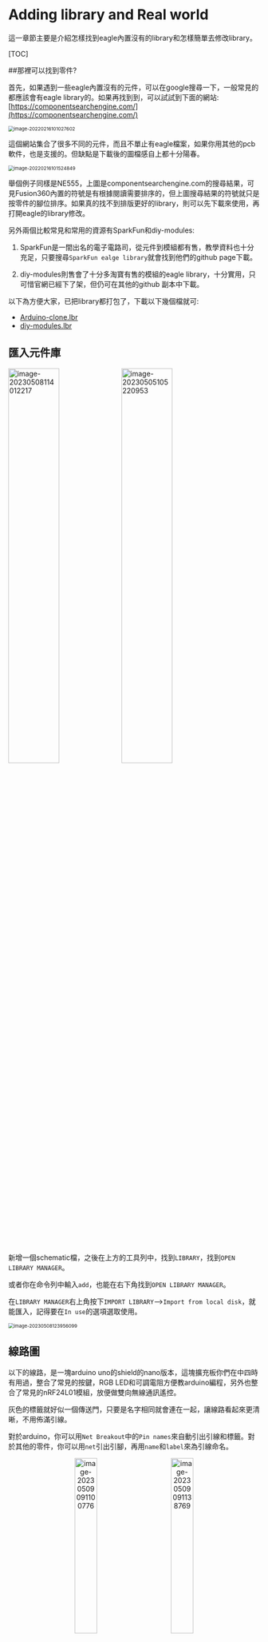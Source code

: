 

# Adding library and Real world

這一章節主要是介紹怎樣找到eagle內置沒有的library和怎樣簡單去修改library。

[TOC]

##那裡可以找到零件?

首先，如果遇到一些eagle內置沒有的元件，可以在google搜尋一下，一般常見的都應該會有eagle library的。如果再找到到，可以試試到下面的網站:  [https://componentsearchengine.com/](https://componentsearchengine.com/)

<img src="image-20220216101027602.png" alt="image-20220216101027602" style="zoom:67%;" />

這個網站集合了很多不同的元件，而且不單止有eagle檔案，如果你用其他的pcb軟件，也是支援的。但缺點是下載後的圖檔感自上都十分陽春。

<img src="image-20220216101524849.png" alt="image-20220216101524849" style="zoom:67%;" />

舉個例子同樣是NE555，上圖是componentsearchengine.com的搜尋結果，可見Fusion360內置的符號是有根據閱讀需要排序的，但上圖搜尋結果的符號就只是按零件的腳位排序。如果真的找不到排版更好的library，則可以先下載來使用，再打開eagle的library修改。

另外兩個比較常見和常用的資源有SparkFun和diy-modules:

1. SparkFun是一間出名的電子電路司，從元件到模組都有售，教學資料也十分充足，只要搜尋`SparkFun ealge library`就會找到他們的github page下載。

2. diy-modules則售會了十分多淘寶有售的模組的eagle library，十分實用，只可惜官網已經下了架，但仍可在其他的github 副本中下載。

以下為方便大家，已把library都打包了，下載以下幾個檔就可:

* [Arduino-clone.lbr](Arduino-clone.lbr) 
* [diy-modules.lbr](diy-modules.lbr) 

## 匯入元件庫

<img src="image-20230508114012217.png" alt="image-20230508114012217" style="width:45%;" /><img src="image-20230505105220953.png" alt="image-20230505105220953" style="width:45%;" />

新增一個schematic檔，之後在上方的工具列中，找到`LIBRARY`，找到`OPEN LIBRARY MANAGER`。

或者你在命令列中輸入`add`，也能在右下角找到`OPEN LIBRARY MANAGER`。

在`LIBRARY MANAGER`右上角按下`IMPORT LIBRARY`-->`Import from local disk`，就能匯入，記得要在`In use`的選項選取使用。

<img src="image-20230508123956099.png" alt="image-20230508123956099" style="zoom:67%;" />

## 線路圖

以下的線路，是一塊arduino uno的shield的nano版本，這塊擴充板你們在中四時有用過，整合了常見的按鍵，RGB LED和可調電阻方便教arduino編程，另外也整合了常見的nRF24L01模組，放便做雙向無線通訊遙控。

灰色的標籤就好似一個傳送門，只要是名字相同就會連在一起，讓線路看起來更清晰，不用佈滿引線。

對於arduino，你可以用`Net Breakout`中的`Pin names`來自動引出引線和標籤。對於其他的零件，你可以用`net`引出引腳，再用`name`和`label`來為引線命名。

<div style="text-align: CENTER"><img src="image-20230509091100776.png" alt="image-20230509091100776" style="width:30%;" />　　　<img src="image-20230509091138769.png" alt="image-20230509091138769" style="width:30%;" /></div>

![Schematic v2_1](Schematic v2_1.png)



零件列表可看下方，其中nRF24L01需要用到[diy-modules](diy-modules.lbr) 元件庫，Arduino Nano則用到[Arduino-clone](Arduino-clone.lbr) 。其他的都可以在Fusion360內置的library中找得到。==值得留意的是，`VCC`只有一個，是連接電源到Arduino的RAW腳位，其他都是arduino供的`+5V`，另外NRF24的電源是arduino的`3.3v`==


|Part | Value             | Device            |  Package           | Library      |   
| :-: |   :-: |                :-: |             :-: |                  :-: |
|D1   | WS2812_5050       | WS2812_5050       |  WS2812-5X5-4PIN   | SparkFun-LED |                   
|D2   | WS2812_5050       | WS2812_5050       |  WS2812-5X5-4PIN   | SparkFun-LED |
|D3   | WS2812_5050       | WS2812_5050       |  WS2812-5X5-4PIN   | SparkFun-LED |
|D4   | WS2812_5050       | WS2812_5050       |  WS2812-5X5-4PIN   | SparkFun-LED |
|D5   | WS2812_5050       | WS2812_5050       |  WS2812-5X5-4PIN   | SparkFun-LED |
|JP1  | PINHD-1X3         | PINHD-1X3         |  1X03              | Connector |
|JP2  | PINHD-1X3         | PINHD-1X3         |  1X03              | Connector |
|JP3  | PINHD-1X3         | PINHD-1X3         |  1X03              | Connector |
|JP4  | PINHD-1X4         | PINHD-1X4         |  1X04              | Connector |
|LED1 | F50360            | F50360            |  F50360            | Connector |
|M1   | WIRELESS-NRF24L01 | WIRELESS-NRF24L01 |  WIRELESS-NRF24L01 | diy-modules |
|R1   | 10k               | R-US_R0805W       |  R0805W            | rcl (Version 11) |
|R2   | 10k               | R-US_R0805W       |  R0805W            | rcl (Version 11) |
|R3   | 10k               | R-US_R0805W       |  R0805W            | rcl (Version 11) |
|R4   | 470               | R-US_R0805W       |  R0805W            | rcl (Version 11) |
|R5   | 270               | R-US_R0805W       |  R0805W            | rcl (Version 11) |
|R6   | 270               | R-US_R0805W       |  R0805W            | rcl (Version 11) |
|R7   | US-EVUF3M         | US-EVUF3M         |  EVUFXM            | pot (Version 2) |
|R8   | US-EVUF3M         | US-EVUF3M         |  EVUFXM            | pot (Version 2) |
|R9   | US-EVUF3M         | US-EVUF3M         |  EVUFXM            | pot (Version 2) |
|R10  | 1k                | R-US_R0805W       |  R0805W            | rcl (Version 11) |
|S1   |                   | 40-XX             |  B3F-40XX          | switch-omron (Version 3)| 
|S2   |                   | 40-XX             |  B3F-40XX          | switch-omron (Version 3)| 
|S3   |                   | 40-XX             |  B3F-40XX          | switch-omron (Version 3)| 
|SG1  | F/TMB             | F/TMB             |  F/TMB             | buzzer (Version 2)|
|SJ1  |                   | SJ2W              |  SJ_2              | jumper (Version 2) |
|T1   | 2SC1815           | 2SC1815           |  TO92-ECB          | transistor (Version 7) |
|U$1  | NANO              | NANO              |  NANO              | Arduino-clone |
|X1   |                   | AK500/2           |  AK500/2           | con-ptr500 (Version 3) |

完成之後記得先做ERC。看到下方的warnings是正常的，全部Approve就可以了。

<img src="image-20230509100019967.png" alt="image-20230509100019967" style="zoom:80%;" />

## 佈線圖

我將所有零件盡量縮在最小的空間中，對比原電路圖，比較近的零件(例如RGB LED的電阻和transistor的電阻)就放在近零件處。

<img src="image-20230509103051836.png" alt="image-20230509103051836" style="width:45%;" /><img src="image-20230509103628029.png" alt="image-20230509103628029" style="width:45%;" />

1. 接著我將`VCC`,`GND`,`+5V`和`3.3V`都加入一個新的net class中，線寬我設成`1mm`。
2. 記得用`DRC`設定邊界和mask設成3mm。
3. 最後就可以加入polygon完成。

![image-20230509103945835](image-20230509103945835.png)